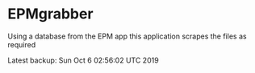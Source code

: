 # EPMgrabber
Using a database from the EPM app this application scrapes the files as required


Latest backup: Sun Oct 6 02:56:02 UTC 2019
